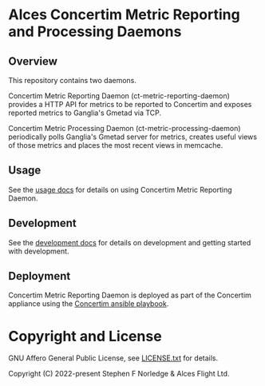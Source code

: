 # Alces Concertim Metric Reporting and Processing Daemons

## Overview

This repository contains two daemons.

Concertim Metric Reporting Daemon (ct-metric-reporting-daemon) provides a HTTP
API for metrics to be reported to Concertim and exposes reported metrics to
Ganglia's Gmetad via TCP.

Concertim Metric Processing Daemon (ct-metric-processing-daemon) periodically
polls Ganglia's Gmetad server for metrics, creates useful views of those
metrics and places the most recent views in memcache.

## Usage

See the [usage docs](docs/usage.md) for details on using Concertim Metric
Reporting Daemon.

## Development

See the [development docs](docs/DEVELOPMENT.md) for details on development and
getting started with development.

## Deployment

Concertim Metric Reporting Daemon is deployed as part of the Concertim
appliance using the [Concertim ansible
playbook](https://github.com/alces-flight/concertim-ansible-playbook).


# Copyright and License

GNU Affero General Public License, see [LICENSE.txt](LICENSE.txt) for details.

Copyright (C) 2022-present Stephen F Norledge & Alces Flight Ltd.
